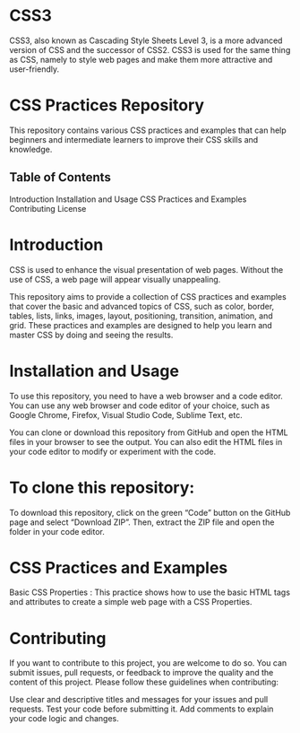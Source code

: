 # CSS3
CSS3, also known as Cascading Style Sheets Level 3, is a more advanced version of CSS and the successor of CSS2. CSS3 is used for the same thing as CSS, namely to style web pages and make them more attractive and user-friendly.

# CSS Practices Repository
This repository contains various CSS practices and examples that can help beginners and intermediate learners to improve their CSS skills and knowledge.

## Table of Contents
Introduction
Installation and Usage
CSS Practices and Examples
Contributing
License

# Introduction
CSS is used to enhance the visual presentation of web pages. Without the use of CSS, a web page will appear visually unappealing.


This repository aims to provide a collection of CSS practices and examples that cover the basic and advanced topics of CSS, such as color, border, tables, lists, links, images, layout, positioning,  transition, animation, and grid. These practices and examples are designed to help you learn and master CSS by doing and seeing the results.

# Installation and Usage
To use this repository, you need to have a web browser and a code editor. You can use any web browser and code editor of your choice, such as Google Chrome, Firefox, Visual Studio Code, Sublime Text, etc.

You can clone or download this repository from GitHub and open the HTML files in your browser to see the output. You can also edit the HTML files in your code editor to modify or experiment with the code.

# To clone this repository:
To download this repository, click on the green “Code” button on the GitHub page and select “Download ZIP”. Then, extract the ZIP file and open the folder in your code editor.

# CSS Practices and Examples
Basic CSS Properties : This practice shows how to use the basic HTML tags and attributes to create a simple web page with a CSS Properties.

# Contributing
If you want to contribute to this project, you are welcome to do so. You can submit issues, pull requests, or feedback to improve the quality and the content of this project. Please follow these guidelines when contributing:

Use clear and descriptive titles and messages for your issues and pull requests. Test your code before submitting it. Add comments to explain your code logic and changes.

